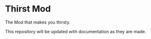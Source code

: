 # Thirst Mod 

The Mod that makes you thirsty. 

This repository will be updated with documentation as they are made.
